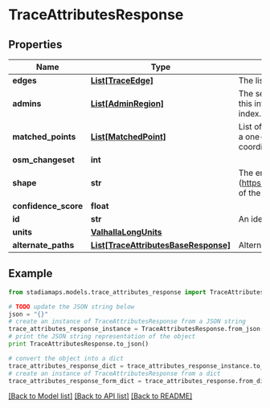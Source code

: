 # TraceAttributesResponse


## Properties
Name | Type | Description | Notes
------------ | ------------- | ------------- | -------------
**edges** | [**List[TraceEdge]**](TraceEdge.md) | The list of edges matched along the path. | [optional] 
**admins** | [**List[AdminRegion]**](AdminRegion.md) | The set of administrative regions matched along the path. Rather than repeating this information for every end node, the admins in this list are referenced by index. | [optional] 
**matched_points** | [**List[MatchedPoint]**](MatchedPoint.md) | List of match results when using the map_snap shape match algorithm. There is a one-to-one correspondence with the input set of latitude, longitude coordinates and this list of match results. | [optional] 
**osm_changeset** | **int** |  | [optional] 
**shape** | **str** | The encoded polyline (https://developers.google.com/maps/documentation/utilities/polylinealgorithm) of the matched path. | [optional] 
**confidence_score** | **float** |  | [optional] 
**id** | **str** | An identifier to disambiguate requests (echoed by the server). | [optional] 
**units** | [**ValhallaLongUnits**](ValhallaLongUnits.md) |  | [optional] 
**alternate_paths** | [**List[TraceAttributesBaseResponse]**](TraceAttributesBaseResponse.md) | Alternate paths, if any, that were not classified as the best match. | [optional] 

## Example

```python
from stadiamaps.models.trace_attributes_response import TraceAttributesResponse

# TODO update the JSON string below
json = "{}"
# create an instance of TraceAttributesResponse from a JSON string
trace_attributes_response_instance = TraceAttributesResponse.from_json(json)
# print the JSON string representation of the object
print TraceAttributesResponse.to_json()

# convert the object into a dict
trace_attributes_response_dict = trace_attributes_response_instance.to_dict()
# create an instance of TraceAttributesResponse from a dict
trace_attributes_response_form_dict = trace_attributes_response.from_dict(trace_attributes_response_dict)
```
[[Back to Model list]](../README.md#documentation-for-models) [[Back to API list]](../README.md#documentation-for-api-endpoints) [[Back to README]](../README.md)


